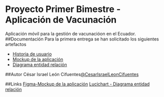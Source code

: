 # Proyecto Primer Bimestre - Aplicación de Vacunación
Aplicación móvil para la gestión de vacunacióon en el Ecuador.
##Documentación
Para la primera entrega se han solicitado los siguientes artefactos
- [Historia de usuario](https://github.com/2020-B-Aplicaciones-Web-Software/mov-soft-leon-proyecto/blob/main/Historias%20de%20Usuario.pdf)
- [Mockup de la aplicación](https://github.com/2020-B-Aplicaciones-Web-Software/mov-soft-leon-proyecto/blob/main/Mockup%20Vacunaci%C3%B3n.pdf)
- [Diagrama entidad relación](https://github.com/2020-B-Aplicaciones-Web-Software/mov-soft-leon-proyecto/blob/main/Diagrama%20Entidad%20Relaci%C3%B3n.pdf) 

##Autor
César Israel León Cifuentes[@CesarIsraelLeonCifuentes](https://github.com/CesarIsraelLeonCifuentes)

##Links
[Figma-Mockup de la aplicación](https://www.figma.com/file/rMevY0ag9lNwWmzOx6uyOa/Mockup-Proyecto-M%C3%B3viles?node-id=0%3A1)
[Lucichart - Diagrama entidad relación](https://lucid.app/lucidchart/invitations/accept/inv_46dccbcf-4fd1-453a-8a3c-58fd9fce4702?viewport_loc=-1505%2C-185%2C2907%2C1565%2C0_0)
